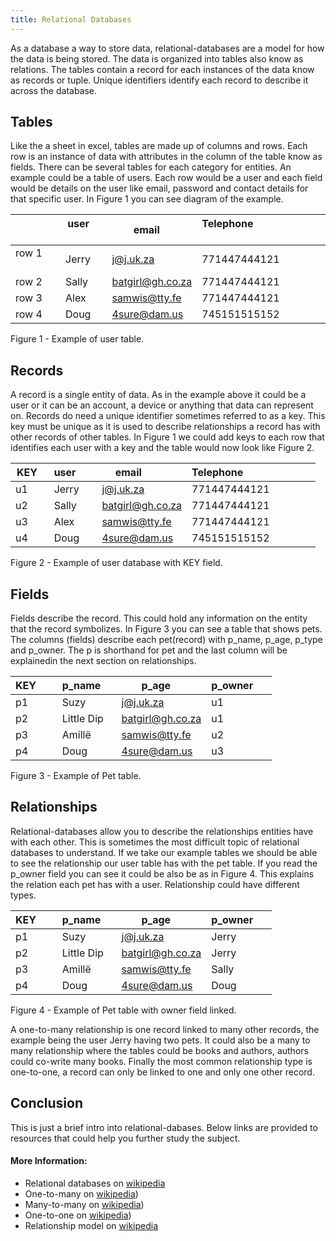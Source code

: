 ```yaml
---
title: Relational Databases
---
```


As a database a way to store data, relational-databases are a model for how the data is being stored. The data is organized into tables also know as relations. The tables contain a record for each instances of the data know as records or tuple. Unique identifiers identify each record to describe it across the database.

## Tables

Like the a sheet in excel, tables are made up of columns and rows. Each row is an instance of data with attributes in the column of the table know as fields. There can be several tables for each category for entities. An example could be a table of users. Each row would be a user and each field would be details on the user like email, password and contact details for that specific user. In Figure 1 you can see diagram of the example.

|             | user       | email            | Telephone                            |
|-------------|------------|------------------|--------------------------------------|
| row 1       | Jerry      | j@j.uk.za        | 771447444121                         |
| row 2       | Sally      | batgirl@gh.co.za | 771447444121                         |
| row 3       | Alex       | samwis@tty.fe    | 771447444121                         |
| row 4       | Doug       | 4sure@dam.us     | 745151515152                         |

Figure 1 - Example of user table.

## Records

A record is a single entity of data. As in the example above it could be a user or it can be an account, a device or anything that data can represent on. Records do need a unique identifier sometimes referred to as a key. This key must be unique as it is used to describe relationships a record has with other records of other tables. In Figure 1 we could add keys to each row that identifies each user with a key and the table would now look like Figure 2.

| KEY       | user       | email             | Telephone                           |
|-----------|------------|------------------|--------------------------------------|
| u1        | Jerry      | j@j.uk.za        | 771447444121                         |
| u2        | Sally      | batgirl@gh.co.za | 771447444121                         |
| u3        | Alex       | samwis@tty.fe    | 771447444121                         |
| u4        | Doug       | 4sure@dam.us     | 745151515152                         |

Figure 2 - Example of user database with KEY field.

## Fields

Fields describe the record. This could hold any information on the entity that the record symbolizes. In Figure  3 you can see a table that shows pets. The columns (fields) describe each pet(record) with p_name, p_age, p_type and p_owner. The p is shorthand for pet and the last column will be explainedin the next section on relationships.

| KEY       | p_name     | p_age            | p_owner       |
|-----------|------------|------------------|---------------|
| p1        | Suzy       | j@j.uk.za        | u1            |
| p2        | Little Dip | batgirl@gh.co.za | u1            |
| p3        | Amillë     | samwis@tty.fe    | u2            |
| p4        | Doug       | 4sure@dam.us     | u3            |

Figure 3 - Example of Pet table.

## Relationships

Relational-databases allow you to describe the relationships entities have with each other. This is sometimes the most difficult topic of relational databases to understand. If we take our example tables we should be able to see the relationship our user table has with the pet table. If you read the p_owner field you can see it could be also be as in Figure 4. This explains the relation each pet has with a user. Relationship could have different types.


| KEY       | p_name     | p_age            | p_owner       |
|-----------|------------|------------------|---------------|
| p1        | Suzy       | j@j.uk.za        | Jerry         |
| p2        | Little Dip | batgirl@gh.co.za | Jerry         |
| p3        | Amillë     | samwis@tty.fe    | Sally         |
| p4        | Doug       | 4sure@dam.us     | Doug          |

Figure 4 - Example of Pet table with owner field linked.

A one-to-many relationship is one record linked to many other records, the example being the user Jerry having two pets. It could also be a many to many relationship where the tables could be books and authors, authors could co-write many books. Finally the most common relationship type is one-to-one, a record can only be linked to one and only one other record.


## Conclusion

This is just a brief intro into relational-dabases. Below links are provided to resources that could help you further study the subject.

#### More Information:
* Relational databases on <a href='https://en.wikipedia.org/wiki/Relational_database' target='_blank' rel='nofollow'>wikipedia</a>
* One-to-many on <a href='https://en.wikipedia.org/wiki/One-to-many_(data_model' target='_blank' rel='nofollow'>wikipedia</a>)
* Many-to-many on <a href='https://en.wikipedia.org/wiki/Many-to-many_(data_model' target='_blank' rel='nofollow'>wikipedia</a>)
* One-to-one on <a href='https://en.wikipedia.org/wiki/One-to-one_(data_model' target='_blank' rel='nofollow'>wikipedia</a>)
* Relationship model on <a href='https://en.wikipedia.org/wiki/Entity%E2%80%93relationship_model' target='_blank' rel='nofollow'>wikipedia</a>
